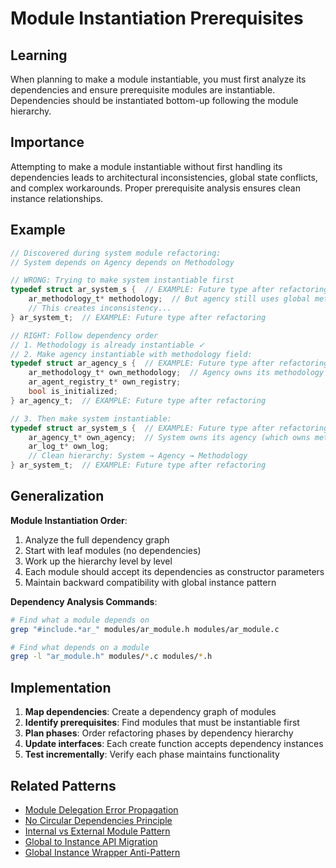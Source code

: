 # Module Instantiation Prerequisites

## Learning
When planning to make a module instantiable, you must first analyze its dependencies and ensure prerequisite modules are instantiable. Dependencies should be instantiated bottom-up following the module hierarchy.

## Importance
Attempting to make a module instantiable without first handling its dependencies leads to architectural inconsistencies, global state conflicts, and complex workarounds. Proper prerequisite analysis ensures clean instance relationships.

## Example
```c
// Discovered during system module refactoring:
// System depends on Agency depends on Methodology

// WRONG: Trying to make system instantiable first
typedef struct ar_system_s {  // EXAMPLE: Future type after refactoring
    ar_methodology_t* methodology;  // But agency still uses global methodology!
    // This creates inconsistency...
} ar_system_t;  // EXAMPLE: Future type after refactoring

// RIGHT: Follow dependency order
// 1. Methodology is already instantiable ✓
// 2. Make agency instantiable with methodology field:
typedef struct ar_agency_s {  // EXAMPLE: Future type after refactoring
    ar_methodology_t* own_methodology;  // Agency owns its methodology
    ar_agent_registry_t* own_registry;
    bool is_initialized;
} ar_agency_t;  // EXAMPLE: Future type after refactoring

// 3. Then make system instantiable:
typedef struct ar_system_s {  // EXAMPLE: Future type after refactoring
    ar_agency_t* own_agency;  // System owns its agency (which owns methodology)  // EXAMPLE: Using future type
    ar_log_t* own_log;
    // Clean hierarchy: System → Agency → Methodology
} ar_system_t;  // EXAMPLE: Future type after refactoring
```

## Generalization
**Module Instantiation Order**:
1. Analyze the full dependency graph
2. Start with leaf modules (no dependencies)
3. Work up the hierarchy level by level
4. Each module should accept its dependencies as constructor parameters
5. Maintain backward compatibility with global instance pattern

**Dependency Analysis Commands**:
```bash
# Find what a module depends on
grep "#include.*ar_" modules/ar_module.h modules/ar_module.c

# Find what depends on a module
grep -l "ar_module.h" modules/*.c modules/*.h
```

## Implementation
1. **Map dependencies**: Create a dependency graph of modules
2. **Identify prerequisites**: Find modules that must be instantiable first
3. **Plan phases**: Order refactoring phases by dependency hierarchy
4. **Update interfaces**: Each create function accepts dependency instances
5. **Test incrementally**: Verify each phase maintains functionality

## Related Patterns
- [Module Delegation Error Propagation](module-delegation-error-propagation.md)
- [No Circular Dependencies Principle](no-circular-dependencies-principle.md)
- [Internal vs External Module Pattern](internal-vs-external-module-pattern.md)
- [Global to Instance API Migration](global-to-instance-api-migration.md)
- [Global Instance Wrapper Anti-Pattern](global-instance-wrapper-anti-pattern.md)